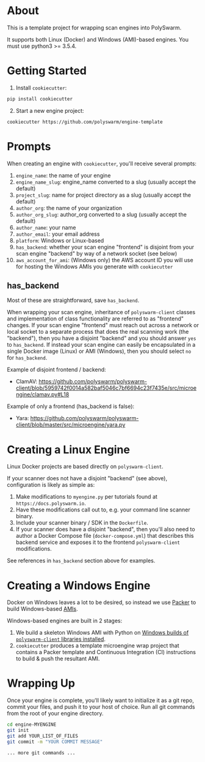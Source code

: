 # About

This is a template project for wrapping scan engines into PolySwarm.

It supports both Linux (Docker) and Windows (AMI)-based engines. 
You must use python3 >= 3.5.4.

# Getting Started

1. Install `cookiecutter`:
```bash
pip install cookiecutter
```

2. Start a new engine project:
```bash
cookiecutter https://github.com/polyswarm/engine-template
```

# Prompts

When creating an engine with `cookiecutter`, you'll receive several prompts:
1. `engine_name`: the name of your engine
1. `engine_name_slug`: engine_name converted to a slug (usually accept the default)
1. `project_slug`: name for project directory as a slug (usually accept the default)
1. `author_org`: the name of your organization
1. `author_org_slug`: author_org converted to a slug (usually accept the default)
1. `author_name`: your name
1. `author_email`: your email address
1. `platform`: Windows or Linux-based
1. `has_backend`: whether your scan engine "frontend" is disjoint from your scan engine "backend" by way of a network socket (see below)
1. `aws_account_for_ami`: (Windows only) the AWS account ID you will use for hosting the Windows AMIs you generate with `cookiecutter`

## has_backend

Most of these are straightforward, save `has_backend`.

When wrapping your scan engine, inheritance of `polyswarm-client` classes and implementation of class functionality are referred to as "frontend" changes.
If your scan engine "frontend" must reach out across a network or local socket to a separate process that does the real scanning work (the "backend"), then you have a disjoint "backend" and you should answer `yes` to `has_backend`.
If instead your scan engine can easily be encapsulated in a single Docker image (Linux) or AMI (Windows), then you should select `no` for `has_backend`.

Example of disjoint frontend / backend:
* ClamAV: https://github.com/polyswarm/polyswarm-client/blob/5959742f0014a582baf5046c7bf6694c23f7435e/src/microengine/clamav.py#L18

Example of only a frontend (has_backend is false):
* Yara: https://github.com/polyswarm/polyswarm-client/blob/master/src/microengine/yara.py

# Creating a Linux Engine

Linux Docker projects are based directly on `polyswarm-client`.

If your scanner does not have a disjoint "backend" (see above), configuration is likely as simple as:
1. Make modifications to `myengine.py` per tutorials found at `https://docs.polyswarm.io`.
2. Have these modifications call out to, e.g. your command line scanner binary.
3. Include your scanner binary / SDK in the `Dockerfile`.
4. If your scanner does have a disjoint "backend", then you'll also need to author a Docker Compose file (`docker-compose.yml`) that describes this backend service and exposes it to the frontend `polyswarm-client` modifications.

See references in `has_backend` section above for examples.


# Creating a Windows Engine

Docker on Windows leaves a lot to be desired, so instead we use [Packer](https://www.packer.io/) to build Windows-based [AMIs](https://docs.aws.amazon.com/AWSEC2/latest/UserGuide/AMIs.html).

Windows-based engines are built in 2 stages:
1. We build a skeleton Windows AMI with Python on [Windows builds of `polyswarm-client` libraries installed](https://github.com/polyswarm/polyswarm-client).
2. `cookiecutter` produces a template microengine wrap project that contains a Packer template and Continuous Integration (CI) instructions to build & push the resultant AMI.

# Wrapping Up

Once your engine is complete, you'll likely want to initialize it as a git repo, commit your files, and push it to your host of choice. Run all git commands from the root of your engine directory.

```bash
cd engine-MYENGINE
git init
git add YOUR_LIST_OF_FILES
git commit -m "YOUR COMMIT MESSAGE"

... more git commands ...
```
